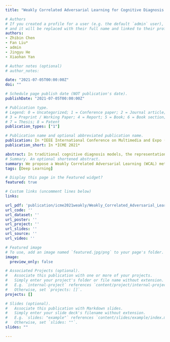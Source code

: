 ```yaml
---
title: "Weakly Correlated Adversarial Learning for Cognitive Diagnosis System"

# Authors
# If you created a profile for a user (e.g. the default `admin` user), write the username (folder name) here 
# and it will be replaced with their full name and linked to their profile.
authors:
- Zhibin Chen
- Fan Liu*
- admin
- Jingyu He
- Xiaohan Yan

# Author notes (optional)
# author_notes:

date: "2021-07-05T00:00:00Z"
doi: ""

# Schedule page publish date (NOT publication's date).
publishDate: "2021-07-05T00:00:00Z"

# Publication type.
# Legend: 0 = Uncategorized; 1 = Conference paper; 2 = Journal article;
# 3 = Preprint / Working Paper; 4 = Report; 5 = Book; 6 = Book section;
# 7 = Thesis; 8 = Patent
publication_types: ["1"]

# Publication name and optional abbreviated publication name.
publication: In *IEEE International Conference on Multimedia and Expo (ICME) 2021, demo track*.
publication_short: In *ICME 2021*

abstract: In traditional cognitive diagnosis models, the representations of students and questions tend to have a high correlation. It results in biases and poor performance in real-world applications. In order to weaken such correlation, we propose a Weakly Correlated Adversarial Learning (WCAL) method. Based on WCAL, we design a cognitive system for both student knowledge state evaluation and exam results prediction which can help teachers select exams suitable for students. The experimental results show the proposed method can effectively model students' knowledge state and help teachers improve the teaching effect. 
# Summary. An optional shortened abstract.
summary: We propose a Weakly Correlated Adversarial Learning (WCAL) method. Based on WCAL, we design a cognitive system for both student knowledge state evaluation and exam results prediction which can help teachers select exams suitable for students.
tags: [Deep Learning]

# Display this page in the Featured widget?
featured: true

# Custom links (uncomment lines below)
links:

url_pdf: 'publication/icme2021weakly/Weakly_Correlated_Adversarial_Learning_for_Cognitive_Diagnosis_System.pdf'
url_code: ''
url_dataset: ''
url_poster: ''
url_project: ''
url_slides: ''
url_source: ''
url_video: ''

# Featured image
# To use, add an image named `featured.jpg/png` to your page's folder. 
image:
  preview_only: false

# Associated Projects (optional).
#   Associate this publication with one or more of your projects.
#   Simply enter your project's folder or file name without extension.
#   E.g. `internal-project` references `content/project/internal-project/index.md`.
#   Otherwise, set `projects: []`.
projects: []

# Slides (optional).
#   Associate this publication with Markdown slides.
#   Simply enter your slide deck's filename without extension.
#   E.g. `slides: "example"` references `content/slides/example/index.md`.
#   Otherwise, set `slides: ""`.
slides: ""

---
```

